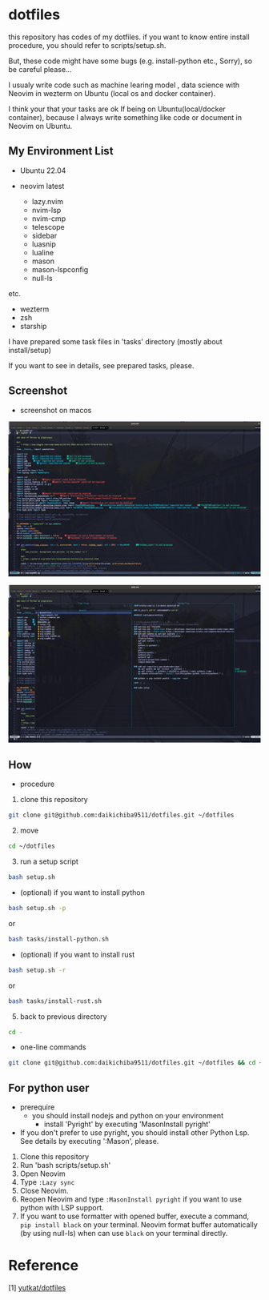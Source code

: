 # dotfiles

this repository has codes of my dotfiles. if you want to know entire install procedure, you should refer to scripts/setup.sh.

But, these code might have some bugs (e.g. install-python etc., Sorry), so be careful please...

I usualy write code such as machine learing model , data science with Neovim in wezterm on Ubuntu (local os and docker container).

I think your that your tasks are ok If being on Ubuntu(local/docker container), because I always write something like code or document in Neovim on Ubuntu.

## My Environment List

- Ubuntu 22.04

- neovim latest
  - lazy.nvim
  - nvim-lsp
  - nvim-cmp
  - telescope
  - sidebar
  - luasnip
  - lualine
  - mason
  - mason-lspconfig
  - null-ls

etc.

- wezterm
- zsh
- starship

I have prepared some task files in 'tasks' directory (mostly about install/setup)

If you want to see in details, see prepared tasks, please.

## Screenshot

- screenshot on macos

![screenshot-on-macos](./assets/neovim-tokyonight-20221124.png)

![screenshot-telescope-on-macos](./assets/neovim-tokyonight-telescope-20221124.png)


## How

- procedure

1. clone this repository

```sh
git clone git@github.com:daikichiba9511/dotfiles.git ~/dotfiles
```
2. move

```sh
cd ~/dotfiles
```

3. run a setup script

```sh
bash setup.sh
```

- (optional) if you want to install python

```sh
bash setup.sh -p
```

or

```sh
bash tasks/install-python.sh
```

- (optional) if you want to install rust

```sh
bash setup.sh -r
```

or

```sh
bash tasks/install-rust.sh
```


5. back to previous directory
```sh
cd -
```

- one-line commands

```sh
git clone git@github.com:daikichiba9511/dotfiles.git ~/dotfiles && cd ~/dotfiles && bash setup.sh && cd -
```

## For python user

- prerequire
    - you should install nodejs and python on your environment
        - install 'Pyright' by executing 'MasonInstall pyright'
- If you don't prefer to use pyright, you should install other Python Lsp. See details by executing ':Mason', please.

1. Clone this repository
2. Run 'bash scripts/setup.sh'
3. Open Neovim
4. Type `:Lazy sync`
5. Close Neovim.
6. Reopen Neovim and type `:MasonInstall pyright` if you want to use python with LSP support.
7. If you want to use formatter with opened buffer, execute a command, `pip install black` on your terminal. Neovim format buffer automatically (by using null-ls) when can use `black` on your terminal directly.


# Reference

[1] [yutkat/dotfiles](https://github.com/yutkat/dotfiles)
